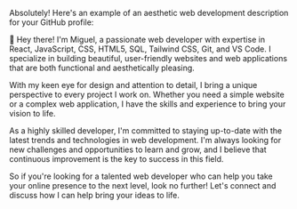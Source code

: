 Absolutely! Here's an example of an aesthetic web development description for your GitHub profile:

👋 Hey there! I'm Miguel, a passionate web developer with expertise in React, JavaScript, CSS, HTML5, SQL, Tailwind CSS, Git, and VS Code. I specialize in building beautiful, user-friendly websites and web applications that are both functional and aesthetically pleasing.

With my keen eye for design and attention to detail, I bring a unique perspective to every project I work on. Whether you need a simple website or a complex web application, I have the skills and experience to bring your vision to life.

As a highly skilled developer, I'm committed to staying up-to-date with the latest trends and technologies in web development. I'm always looking for new challenges and opportunities to learn and grow, and I believe that continuous improvement is the key to success in this field.

So if you're looking for a talented web developer who can help you take your online presence to the next level, look no further! Let's connect and discuss how I can help bring your ideas to life.
